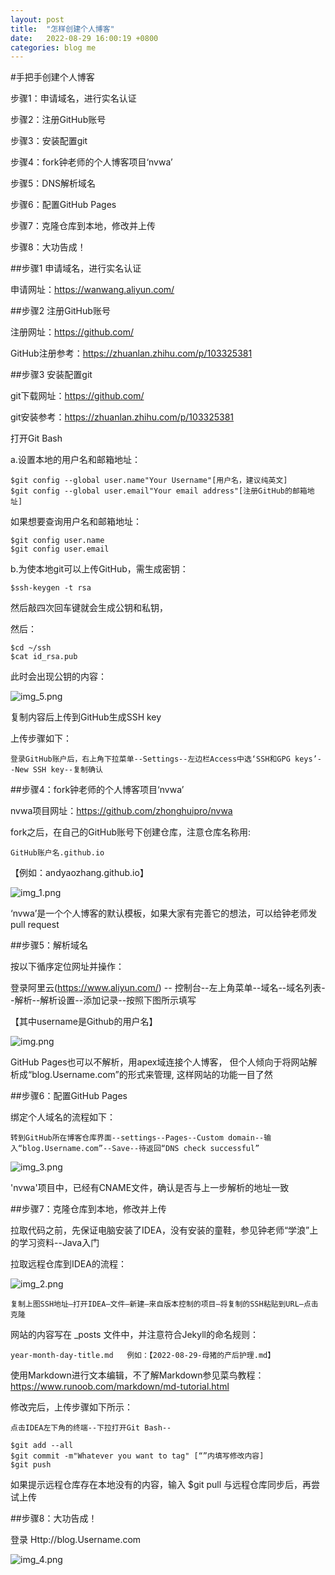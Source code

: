 ```yaml
---
layout: post
title:  "怎样创建个人博客"
date:   2022-08-29 16:00:19 +0800
categories: blog me
---
```

#手把手创建个人博客

步骤1：申请域名，进行实名认证

步骤2：注册GitHub账号

步骤3：安装配置git

步骤4：fork钟老师的个人博客项目‘nvwa’

步骤5：DNS解析域名

步骤6：配置GitHub Pages

步骤7：克隆仓库到本地，修改并上传

步骤8：大功告成！

##步骤1 申请域名，进行实名认证

申请网址：https://wanwang.aliyun.com/

##步骤2 注册GitHub账号

注册网址：https://github.com/

GitHub注册参考：https://zhuanlan.zhihu.com/p/103325381

##步骤3 安装配置git

git下载网址：https://github.com/

git安装参考：https://zhuanlan.zhihu.com/p/103325381

打开Git Bash

a.设置本地的用户名和邮箱地址：

    $git config --global user.name"Your Username"[用户名，建议纯英文] 
    $git config --global user.email"Your email address"[注册GitHub的邮箱地址]

如果想要查询用户名和邮箱地址：

    $git config user.name
    $git config user.email

b.为使本地git可以上传GitHub，需生成密钥：
       
    $ssh-keygen -t rsa
然后敲四次回车键就会生成公钥和私钥，

然后：
   
    $cd ~/ssh
    $cat id_rsa.pub

此时会出现公钥的内容：

![img_5.png](img_5.png)

复制内容后上传到GitHub生成SSH key

上传步骤如下：
        
    登录GitHub账户后，右上角下拉菜单--Settings--左边栏Access中选‘SSH和GPG keys’--New SSH key--复制确认
##步骤4：fork钟老师的个人博客项目‘nvwa’

nvwa项目网址：https://github.com/zhonghuipro/nvwa

fork之后，在自己的GitHub账号下创建仓库，注意仓库名称用:

    GitHub账户名.github.io

【例如：andyaozhang.github.io】

![img_1.png](img_1.png)

‘nvwa’是一个个人博客的默认模板，如果大家有完善它的想法，可以给钟老师发pull request

##步骤5：解析域名

按以下循序定位网址并操作：

登录阿里云(https://www.aliyun.com/) -- 控制台--左上角菜单--域名--域名列表--解析--解析设置--添加记录--按照下图所示填写

【其中username是Github的用户名】

![img.png](img.png)


GitHub Pages也可以不解析，用apex域连接个人博客， 
但个人倾向于将网站解析成“blog.Username.com”的形式来管理,
这样网站的功能一目了然

##步骤6：配置GitHub Pages

绑定个人域名的流程如下：

    转到GitHub所在博客仓库界面--settings--Pages--Custom domain--输入“blog.Username.com”--Save--待返回“DNS check successful”

![img_3.png](img_3.png)

'nvwa'项目中，已经有CNAME文件，确认是否与上一步解析的地址一致


##步骤7：克隆仓库到本地，修改并上传

拉取代码之前，先保证电脑安装了IDEA，没有安装的童鞋，参见钟老师“学浪”上的学习资料--Java入门

拉取远程仓库到IDEA的流程：

![img_2.png](img_2.png)

    复制上图SSH地址–打开IDEA–文件–新建–来自版本控制的项目–将复制的SSH粘贴到URL–点击克隆


网站的内容写在 _posts 文件中，并注意符合Jekyll的命名规则：

    year-month-day-title.md   例如：【2022-08-29-母猪的产后护理.md】

使用Markdown进行文本编辑，不了解Markdown参见菜鸟教程：https://www.runoob.com/markdown/md-tutorial.html

修改完后，上传步骤如下所示：

    点击IDEA左下角的终端--下拉打开Git Bash--

    $git add --all
    $git commit -m"Whatever you want to tag" [“”内填写修改内容]
    $git push

如果提示远程仓库存在本地没有的内容，输入
    $git pull
与远程仓库同步后，再尝试上传

##步骤8：大功告成！

登录 Http://blog.Username.com

![img_4.png](img_4.png)



